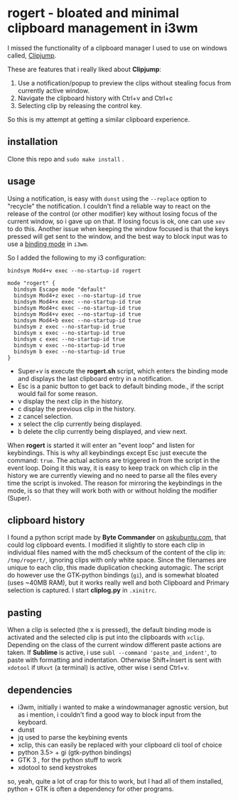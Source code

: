 # rogert - bloated and minimal clipboard management in i3wm

I missed the functionality of a clipboard manager I used to use on windows called, [Clipjump].

[Clipjump]: http://clipjump.sourceforge.net/

These are features that i really liked about **Clipjump**:
1. Use a notification/popup to preview the clips without stealing focus from currently active window.
2. Navigate the clipboard history with Ctrl+v and Ctrl+c
3. Selecting clip by releasing the control key.

So this is my attempt at getting a similar clipboard experience.

## installation

Clone this repo and `sudo make install` .

## usage

Using a notification, is easy with `dunst` using the `--replace` option to "recycle" the notification. I couldn't find a reliable way to react on the release of the control (or other modifier) key without losing focus of the current window, so i gave up on that. If losing focus is ok, one can use `xev` to do this. Another issue when keeping the window focused is that the keys pressed will get sent to the window, and the best way to block input was to use a [binding mode] in `i3wm`.

[binding mode]: https://i3wm.org/docs/userguide.html#binding_modes
So I added the following to my i3 configuration:

```
bindsym Mod4+v exec --no-startup-id rogert

mode "rogert" { 
  bindsym Escape mode "default" 
  bindsym Mod4+z exec --no-startup-id true
  bindsym Mod4+x exec --no-startup-id true
  bindsym Mod4+c exec --no-startup-id true
  bindsym Mod4+v exec --no-startup-id true
  bindsym Mod4+b exec --no-startup-id true
  bindsym z exec --no-startup-id true
  bindsym x exec --no-startup-id true
  bindsym c exec --no-startup-id true
  bindsym v exec --no-startup-id true
  bindsym b exec --no-startup-id true  
}
```

* <key>Super</key>+<key>v</key> is execute the **rogert.sh** script, which enters the binding mode and displays the last clipboard entry in a notification.
* <key>Esc</key> is a panic button to get back to default binding mode., if the script would fail for some reason.
* <key>v</key> display the next clip in the history.
* <key>c</key> display the previous clip in the history.
* <key>z</key> cancel selection.
* <key>x</key> select the clip currently being displayed. 
* <key>b</key> delete the clip currently being displayed, and view next.

When **rogert** is started it will enter an "event loop" and listen for keybindings. This is why all keybindings except <key>Esc</key> just execute the command: `true`. The actual actions are triggered in from the script in the event loop. Doing it this way, it is easy to keep track on which clip in the history we are currently viewing and no need to parse all the files every time the script is invoked. The reason for mirroring the keybindings in the mode, is so that they will work both with or without holding the modifier (<key>Super</key>). 

## clipboard history

I found a python script made by **Byte Commander** on [askubuntu.com], that could log clipboard events. I modified it slightly to store each clip in individual files named with the md5 checksum of the content of the clip in: `/tmp/rogert/`, ignoring clips with only white space. Since the filenames are unique to each clip, this made duplication checking automagic. The script do however use the GTK-python bindings (`gi`), and is somewhat bloated (uses ~40MB RAM), but it works really well and both Clipboard and Primary selection is captured. I start **cliplog.py** in `.xinitrc`.

## pasting

When a clip is selected (the <key>x</key> is pressed), the default binding mode is activated and the selected clip is put into the clipboards with `xclip`. Depending on the class of the current window different paste actions are taken. If **Sublime** is active, i use `subl --command 'paste_and_indent'`, to paste with formatting and indentation. Otherwise <key>Shift</key>+<key>Insert</key> is sent with `xdotool` if `URxvt` (a terminal) is active, other wise i send <key>Ctrl</key>+<key>v</key>.

## dependencies

- i3wm, initially i wanted to make a windowmanager agnostic version, but as i mention, i couldn't find a good way to block input from the keyboard.
- dunst
- jq used to parse the keybining events
- xclip, this can easily be replaced with your clipboard cli tool of choice
- python 3.5> + gi (gtk-python bindings)
- GTK 3 , for the python stuff to work
- xdotool to send keystrokes

so, yeah, quite a lot of crap for this to work, but I had all of them installed, python + GTK is often a dependency for other programs. 



[askubuntu.com]: https://askubuntu.com/a/942280
